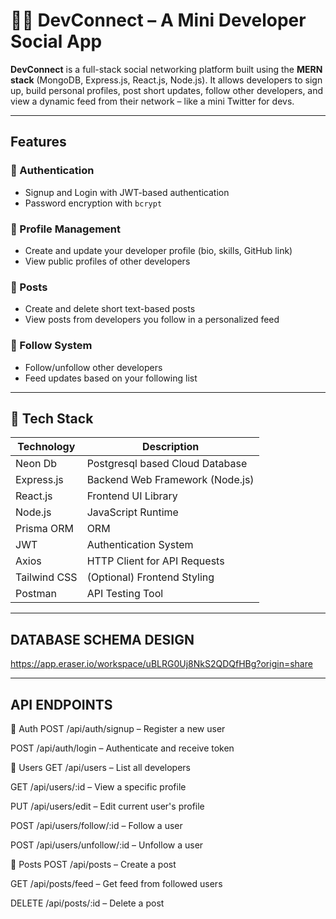 # 👨‍💻 DevConnect – A Mini Developer Social App

**DevConnect** is a full-stack social networking platform built using the **MERN stack** (MongoDB, Express.js, React.js, Node.js). It allows developers to sign up, build personal profiles, post short updates, follow other developers, and view a dynamic feed from their network – like a mini Twitter for devs.

---

##  Features

### 🔐 Authentication
- Signup and Login with JWT-based authentication
- Password encryption with `bcrypt`

### 👤 Profile Management
- Create and update your developer profile (bio, skills, GitHub link)
- View public profiles of other developers

### 📝 Posts
- Create and delete short text-based posts
- View posts from developers you follow in a personalized feed

### 👥 Follow System
- Follow/unfollow other developers
- Feed updates based on your following list

---

## 🧰 Tech Stack

| Technology     | Description                      |
|----------------|----------------------------------|
| Neon Db        | Postgresql based Cloud Database  |
| Express.js     | Backend Web Framework (Node.js)  |
| React.js       | Frontend UI Library              |
| Node.js        | JavaScript Runtime               |
| Prisma ORM     |     ORM                          |
| JWT            | Authentication System            |
| Axios          | HTTP Client for API Requests     |
| Tailwind CSS   | (Optional) Frontend Styling      |
| Postman        | API Testing Tool                 |

---
## DATABASE SCHEMA DESIGN
https://app.eraser.io/workspace/uBLRG0Uj8NkS2QDQfHBg?origin=share

---
## API ENDPOINTS

🔐 Auth
POST /api/auth/signup – Register a new user

POST /api/auth/login – Authenticate and receive token

👤 Users
GET /api/users – List all developers

GET /api/users/:id – View a specific profile

PUT /api/users/edit – Edit current user's profile

POST /api/users/follow/:id – Follow a user

POST /api/users/unfollow/:id – Unfollow a user

📝 Posts
POST /api/posts – Create a post

GET /api/posts/feed – Get feed from followed users

DELETE /api/posts/:id – Delete a post

